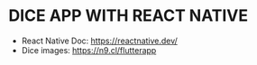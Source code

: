 # DICE APP WITH REACT NATIVE

* React Native Doc: https://reactnative.dev/
* Dice images: https://n9.cl/flutterapp
